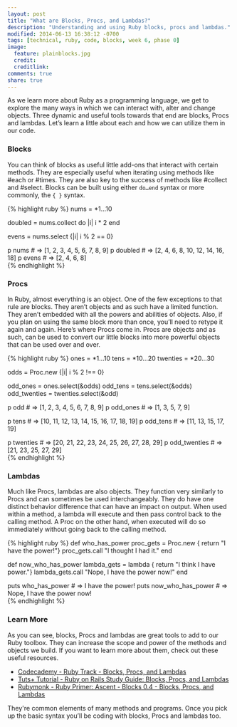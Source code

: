 ```yaml
---
layout: post
title: "What are Blocks, Procs, and Lambdas?"
description: "Understanding and using Ruby blocks, procs and lambdas."
modified: 2014-06-13 16:38:12 -0700
tags: [technical, ruby, code, blocks, week 6, phase 0]
image:
  feature: plainblocks.jpg
  credit: 
  creditlink: 
comments: true
share: true
---
```


As we learn more about Ruby as a programming language, we get to explore the many ways in which we can interact with, alter and change objects. Three dynamic and useful tools towards that end are blocks, Procs and lambdas. Let’s learn a little about each and how we can utilize them in our code.

### Blocks

You can think of blocks as useful little add-ons that interact with certain methods. They are especially useful when iterating using methods like #each or #times. They are also key to the success of methods like #collect and #select. Blocks can be built using either `do…end` syntax or more commonly, the `{ }` syntax.

{% highlight ruby %}
nums = *1...10

doubled = nums.collect do |i|
           i * 2
         end

evens = nums.select {|i| i % 2 == 0}

p nums     # => [1, 2, 3, 4, 5, 6, 7, 8, 9]
p doubled  # => [2, 4, 6, 8, 10, 12, 14, 16, 18]
p evens    # => [2, 4, 6, 8]            
{% endhighlight %}

### Procs

In Ruby, almost everything is an object. One of the few exceptions to that rule are blocks. They aren’t objects and as such have a limited function. They aren’t embedded with all the powers and abilities of objects. Also, if you plan on using the same block more than once, you’ll need to retype it again and again. Here’s where Procs come in. Procs are objects and as such, can be used to convert our little blocks into more powerful objects that can be used over and over.

{% highlight ruby %}
ones = *1...10
tens = *10...20
twenties = *20...30

odds = Proc.new {|i| i % 2 !== 0}

odd_ones = ones.select(&odds)
odd_tens = tens.select(&odds)
odd_twenties = twenties.select(&odd)

p odd          # => [1, 2, 3, 4, 5, 6, 7, 8, 9]
p odd_ones     # => [1, 3, 5, 7, 9]

p tens         # => [10, 11, 12, 13, 14, 15, 16, 17, 18, 19]
p odd_tens     # => [11, 13, 15, 17, 19]

p twenties     # => [20, 21, 22, 23, 24, 25, 26, 27, 28, 29]
p odd_twenties # => [21, 23, 25, 27, 29]       
{% endhighlight %}

### Lambdas

Much like Procs, lambdas are also objects. They function very similarly to Procs and can sometimes be used interchangeably. They do have one distinct behavior difference that can have an impact on output. When used within a method, a lambda will execute and then pass control back to the calling method. A Proc on the other hand, when executed will do so immediately without going back to the calling method.

{% highlight ruby %}
def who_has_power
  proc_gets = Proc.new { return "I have the power!"}
  proc_gets.call
  "I thought I had it."
end

def now_who_has_power
  lambda_gets = lambda { return "I think I have power."}
  lambda_gets.call
  "Nope, I have the power now!"
end 

puts who_has_power     # => I have the power!
puts now_who_has_power # => Nope, I have the power now!      
{% endhighlight %}

### Learn More

As you can see, blocks, Procs and lambdas are great tools to add to our Ruby toolbox. They can increase the scope and power of the methods and objects we build. If you want to learn more about them, check out these useful resources.
					
* [Codecademy - Ruby Track - Blocks, Procs, and Lambdas](http://www.codecademy.com/courses/ruby-beginner-en-L3ZCI/0/1?curriculum_id=5059f8619189a5000201fbcb)
* [Tuts+ Tutorial - Ruby on Rails Study Guide: Blocks, Procs, and Lambdas](http://code.tutsplus.com/tutorials/ruby-on-rails-study-guide-blocks-procs-and-lambdas--net-29811)
* [Rubymonk - Ruby Primer: Ascent - Blocks 0.4 - Blocks, Procs, and Lambdas](http://rubymonk.com/learning/books/4-ruby-primer-ascent/chapters/18-blocks/lessons/64-blocks-procs-lambdas)
					
They're common elements of many methods and programs. Once you pick up the basic syntax you’ll be coding with blocks, Procs and lambdas too.
